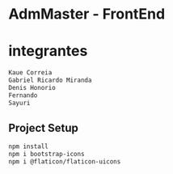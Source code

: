 # AdmMaster - FrontEnd

# integrantes
```sh
Kaue Correia 
Gabriel Ricardo Miranda
Denis Honorio
Fernando
Sayuri
```

## Project Setup

```sh
npm install
npm i bootstrap-icons
npm i @flaticon/flaticon-uicons
```
